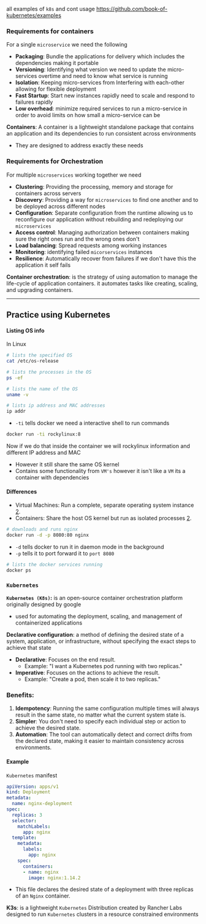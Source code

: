 
all examples of `k8s` and cont usage https://github.com/book-of-kubernetes/examples

### Requirements for containers 

For a single `microservice` we need the following 

- **Packaging**: Bundle the applications for delivery which includes the dependencies making it portable 
- **Versioning**: Identifying what version we need to update the micro-services overtime and need to know what service is running
- **Isolation**: Keeping micro-services from Interfering with each-other allowing for flexible deployment
- **Fast Startup**: Start new instances rapidly need to scale and respond to failures rapidly  
- **Low overhead**: minimize required services to run a micro-service in order to avoid limits on how small a micro-service can be

**Containers**: A container is a lightweight standalone package that contains an application and its dependencies to run consistent across environments 

- They are designed to address exactly these needs

### Requirements for Orchestration 

For multiple `microservices` working together we need 

- **Clustering**: Providing the processing, memory and storage for containers across servers 
- **Discovery**: Providing a way for `microservices` to find one another and to be deployed across different nodes
- **Configuration**: Separate configuration from the runtime allowing us to reconfigure our application without rebuilding and redeploying our `microservices`
- **Access control**: Managing authorization between containers making sure the right ones run and the wrong ones don't 
- **Load balancing**: Spread requests among working instances 
- **Monitoring**: identifying failed `micorservices` instances 
- **Resilience**:  Automatically recover from failures if we don't have this the application it self fails 

**Container orchestration**: is  the strategy of using automation to manage the life-cycle of application containers. it automates tasks like creating, scaling, and upgrading containers. 

---

## Practice using Kubernetes 

#### Listing OS info

In Linux 

```bash
# lists the specified OS 
cat /etc/os-release

# lists the processes in the OS 
ps -ef 

# lists the name of the OS 
uname -v

# lists ip address and MAC addresses 
ip addr
```

- `-ti` tells docker we need a interactive shell to run commands 

```bash
docker run -ti rockylinux:8
```

Now if we do that inside the container we will rockylinux information and different IP address and MAC
- However it still share the same OS kernel 
- Contains some functionality from `VM's` however it isn't like a `VM` its a container with dependencies

#### Differences 
- Virtual Machines: Run a complete, separate operating system instance [2](https://serverfault.com/questions/788953/what-is-the-difference-between-containers-and-virtual-machines).
- Containers: Share the host OS kernel but run as isolated processes [2](https://serverfault.com/questions/788953/what-is-the-difference-between-containers-and-virtual-machines).

```bash
# downloads and runs nginx
docker run -d -p 8080:80 nginx
```

- `-d` tells docker to run it in daemon mode in the background 
- `-p` tells it to port forward it to `port 8080`

```bash
# lists the docker services running 
docker ps
```

### `Kubernetes`

**`Kubernetes (K8s)`:** is an open-source container orchestration platform originally designed by google
- used for automating the deployment, scaling, and management of containerized applications 

**Declarative configuration**: a method of defining the desired state of a system, application, or infrastructure, without specifying the exact steps to achieve that state

- **Declarative**: Focuses on the end result.
    - Example: "I want a Kubernetes pod running with two replicas."
- **Imperative**: Focuses on the actions to achieve the result.
    - Example: "Create a pod, then scale it to two replicas."

### Benefits:

1. **Idempotency**: Running the same configuration multiple times will always result in the same state, no matter what the current system state is.
2. **Simpler**: You don't need to specify each individual step or action to achieve the desired state.
3. **Automation**: The tool can automatically detect and correct drifts from the declared state, making it easier to maintain consistency across environments.

#### Example

`Kubernetes` manifest 

``` yaml
apiVersion: apps/v1
kind: Deployment
metadata:
  name: nginx-deployment
spec:
  replicas: 3
  selector:
    matchLabels:
      app: nginx
  template:
    metadata:
      labels:
        app: nginx
    spec:
      containers:
      - name: nginx
        image: nginx:1.14.2
```

- This file declares the desired state of a deployment with three replicas of an `Nginx` container.

**K3s**: is a lightweight `Kubernetes` Distribution created by Rancher Labs designed to run `Kubernetes` clusters in a resource constrained environments